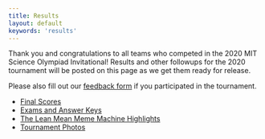 ```yaml
---
title: Results
layout: default
keywords: 'results'
---
```


Thank you and congratulations to all teams who competed in the 2020 MIT Science Olympiad Invitational! Results and other followups for the 2020 tournament will be posted on this page as we get them ready for release.

Please also fill out our [feedback form](https://docs.google.com/forms/d/e/1FAIpQLSdhsg6pJWfqjaDI6stJUt7ny_BDDV2VBwLUwbjWCRug2-_S3g/viewform?usp=sf_link) if you participated in the tournament.

* [Final Scores](https://app.avogadro.ws/invitational/mit-c/)
* [Exams and Answer Keys](https://drive.google.com/drive/folders/12AEJJmEQmMROC9-6dPiK5jUp9RDy_j0J?usp=sharing)
* [The Lean Mean Meme Machine Highlights](https://docs.google.com/presentation/d/1_EQKccC8Tgi89cueGW8m_ldFUo5-KmPWH9af2wknBpc/edit?usp=sharing)
* [Tournament Photos](https://www.dropbox.com/sh/7lj71g1mb2q0odq/AAAO_Sfmp7E0Ki0Lbtq2IYcga?dl=0)
